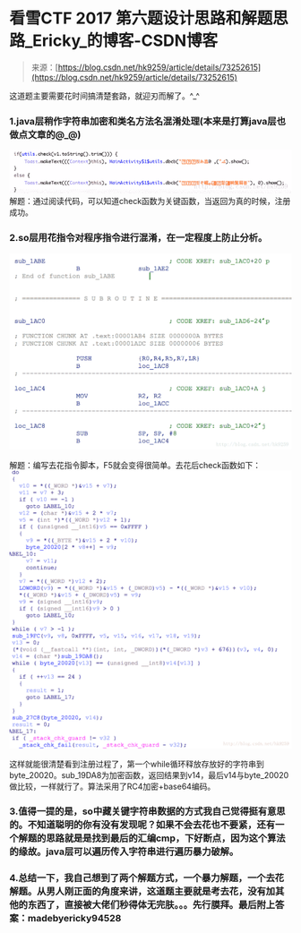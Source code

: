 <!--yml
category: 未分类
date: 2022-04-26 14:40:29
-->

# 看雪CTF 2017 第六题设计思路和解题思路_Ericky_的博客-CSDN博客

> 来源：[https://blog.csdn.net/hk9259/article/details/73252615](https://blog.csdn.net/hk9259/article/details/73252615)

这道题主要需要花时间搞清楚套路，就迎刃而解了。^_^

### 1.java层稍作字符串加密和类名方法名混淆处理(本来是打算java层也做点文章的@_@)

![这里写图片描述](img/96ab9689a32ab092f542cfbf25bc9a01.png)
解题：通过阅读代码，可以知道check函数为关键函数，当返回为真的时候，注册成功。

### 2.so层用花指令对程序指令进行混淆，在一定程度上防止分析。

![这里写图片描述](img/fb42d66bc2065a08b6e9da5b9f8b9091.png)

解题：编写去花指令脚本，F5就会变得很简单。去花后check函数如下：
![这里写图片描述](img/eec439522517abb2c8d73c35cba4e97a.png)

这样就能很清楚看到注册过程了，第一个while循环释放存放好的字符串到byte_20020。sub_19DA8为加密函数，返回结果到v14，最后v14与byte_20020做比较，一样就行了。算法采用了RC4加密+base64编码。

### 3.值得一提的是，so中藏关键字符串数据的方式我自己觉得挺有意思的。不知道聪明的你有没有发现呢？如果不会去花也不要紧，还有一个解题的思路就是是找到最后的汇编cmp，下好断点，因为这个算法的缘故。java层可以遍历传入字符串进行遍历暴力破解。

### 4.总结一下，我自己想到了两个解题方式，一个暴力解题，一个去花解题。从男人刚正面的角度来讲，这道题主要就是考去花，没有加其他的东西了，直接被大佬们秒得体无完肤。。。先行膜拜。最后附上答案：madebyericky94528